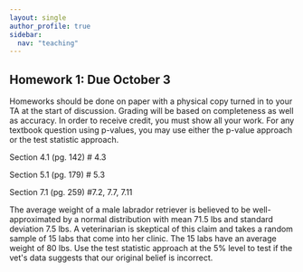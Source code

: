 ```yaml
---
layout: single
author_profile: true
sidebar:
  nav: "teaching"
---
```


## Homework 1: Due October 3

Homeworks should be done on paper with a physical copy turned in to your TA at the start of discussion. Grading will be based on completeness as well as accuracy. In order to receive credit, you must show all your work. For any textbook question using p-values, you may use either the p-value approach or the test statistic approach. 

Section 4.1 (pg. 142) # 4.3

Section 5.1 (pg. 179) # 5.3

Section 7.1 (pg. 259) #7.2, 7.7, 7.11

The average weight of a male labrador retriever is believed to be well-approximated by a normal distribution with mean 71.5 lbs and standard deviation 7.5 lbs. A veterinarian is skeptical of this claim and takes a random sample of 15 labs that come into her clinic. The 15 labs have an average weight of 80 lbs. Use the test statistic approach at the 5% level to test if the vet's data suggests that our original belief is incorrect. 
